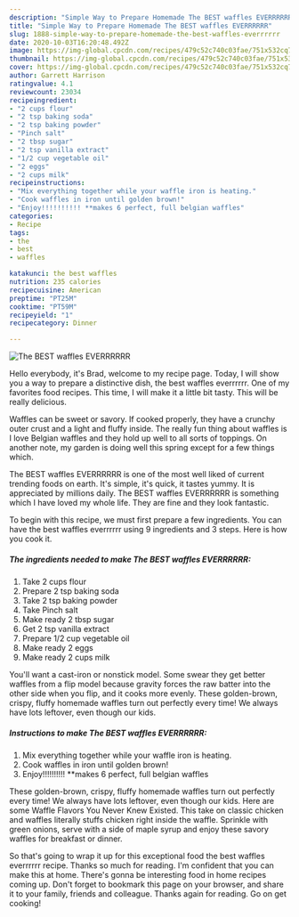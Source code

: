 ```yaml
---
description: "Simple Way to Prepare Homemade The BEST waffles EVERRRRRR"
title: "Simple Way to Prepare Homemade The BEST waffles EVERRRRRR"
slug: 1888-simple-way-to-prepare-homemade-the-best-waffles-everrrrrr
date: 2020-10-03T16:20:48.492Z
image: https://img-global.cpcdn.com/recipes/479c52c740c03fae/751x532cq70/the-best-waffles-everrrrrr-recipe-main-photo.jpg
thumbnail: https://img-global.cpcdn.com/recipes/479c52c740c03fae/751x532cq70/the-best-waffles-everrrrrr-recipe-main-photo.jpg
cover: https://img-global.cpcdn.com/recipes/479c52c740c03fae/751x532cq70/the-best-waffles-everrrrrr-recipe-main-photo.jpg
author: Garrett Harrison
ratingvalue: 4.1
reviewcount: 23034
recipeingredient:
- "2 cups flour"
- "2 tsp baking soda"
- "2 tsp baking powder"
- "Pinch salt"
- "2 tbsp sugar"
- "2 tsp vanilla extract"
- "1/2 cup vegetable oil"
- "2 eggs"
- "2 cups milk"
recipeinstructions:
- "Mix everything together while your waffle iron is heating."
- "Cook waffles in iron until golden brown!"
- "Enjoy!!!!!!!!!! **makes 6 perfect, full belgian waffles"
categories:
- Recipe
tags:
- the
- best
- waffles

katakunci: the best waffles 
nutrition: 235 calories
recipecuisine: American
preptime: "PT25M"
cooktime: "PT59M"
recipeyield: "1"
recipecategory: Dinner

---
```



![The BEST waffles EVERRRRRR](https://img-global.cpcdn.com/recipes/479c52c740c03fae/751x532cq70/the-best-waffles-everrrrrr-recipe-main-photo.jpg)

Hello everybody, it's Brad, welcome to my recipe page. Today, I will show you a way to prepare a distinctive dish, the best waffles everrrrrr. One of my favorites food recipes. This time, I will make it a little bit tasty. This will be really delicious.

Waffles can be sweet or savory. If cooked properly, they have a crunchy outer crust and a light and fluffy inside. The really fun thing about waffles is I love Belgian waffles and they hold up well to all sorts of toppings. On another note, my garden is doing well this spring except for a few things which.

The BEST waffles EVERRRRRR is one of the most well liked of current trending foods on earth. It's simple, it's quick, it tastes yummy. It is appreciated by millions daily. The BEST waffles EVERRRRRR is something which I have loved my whole life. They are fine and they look fantastic.


To begin with this recipe, we must first prepare a few ingredients. You can have the best waffles everrrrrr using 9 ingredients and 3 steps. Here is how you cook it.

<!--inarticleads1-->

##### The ingredients needed to make The BEST waffles EVERRRRRR:

1. Take 2 cups flour
1. Prepare 2 tsp baking soda
1. Take 2 tsp baking powder
1. Take Pinch salt
1. Make ready 2 tbsp sugar
1. Get 2 tsp vanilla extract
1. Prepare 1/2 cup vegetable oil
1. Make ready 2 eggs
1. Make ready 2 cups milk


You&#39;ll want a cast-iron or nonstick model. Some swear they get better waffles from a flip model because gravity forces the raw batter into the other side when you flip, and it cooks more evenly. These golden-brown, crispy, fluffy homemade waffles turn out perfectly every time! We always have lots leftover, even though our kids. 

<!--inarticleads2-->

##### Instructions to make The BEST waffles EVERRRRRR:

1. Mix everything together while your waffle iron is heating.
1. Cook waffles in iron until golden brown!
1. Enjoy!!!!!!!!!! **makes 6 perfect, full belgian waffles


These golden-brown, crispy, fluffy homemade waffles turn out perfectly every time! We always have lots leftover, even though our kids. Here are some Waffle Flavors You Never Knew Existed. This take on classic chicken and waffles literally stuffs chicken right inside the waffle. Sprinkle with green onions, serve with a side of maple syrup and enjoy these savory waffles for breakfast or dinner. 

So that's going to wrap it up for this exceptional food the best waffles everrrrrr recipe. Thanks so much for reading. I'm confident that you can make this at home. There's gonna be interesting food in home recipes coming up. Don't forget to bookmark this page on your browser, and share it to your family, friends and colleague. Thanks again for reading. Go on get cooking!

